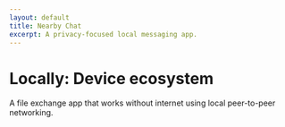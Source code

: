 ```yaml
---
layout: default
title: Nearby Chat
excerpt: A privacy-focused local messaging app.
---
```


# Locally: Device ecosystem

A file exchange app that works without internet using local peer-to-peer networking.
